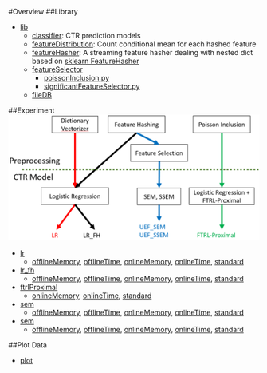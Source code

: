 #Overview
##Library
* [lib](./lib)  
    * [classifier](./lib/classifier): CTR prediction models
    * [featureDistribution](./lib/featureDistribution): Count conditional mean for each hashed feature 
    * [featureHasher](./lib/featureHasher): A streaming feature hasher dealing with nested dict based on [sklearn FeatureHasher](http://scikit-learn.org/stable/modules/generated/sklearn.feature_extraction.FeatureHasher.html)
    * [featureSelector](./lib/featureSelector)
        * [poissonInclusion.py](./lib/featureSelector/poissonInclusion.py)
        * [significantFeatureSelector.py](./lib/featureSelector/significantFeatureSelector.py)
    * [fileDB](./lib/fileDB)

##Experiment
![Alt text](./competitors.png "Optional title")
* [lr](./lr)
    * [offlineMemory](./lr/offlineMemory), [offlineTime](./lr/offlineTime), [onlineMemory](./lr/onlineMemory), [onlineTime](./lr/onlineTime), [standard](./lr/standard)
* [lr_fh](./lr_fh)
    * [offlineMemory](./lr_fh/offlineMemory), [offlineTime](./lr_fh/offlineTime), [onlineMemory](./lr_fh/onlineMemory), [onlineTime](./lr_fh/onlineTime), [standard](./lr_fh/standard)
* [ftrlProximal](./ftrlProximal)
    * [onlineMemory](./ftrlProximal/onlineMemory), [onlineTime](./ftrlProximal/onlineTime), [standard](./ftrlProximal/standard)
* [sem](./sem)
    * [offlineMemory](./sem/offlineMemory), [offlineTime](./sem/offlineTime), [onlineMemory](./sem/onlineMemory), [onlineTime](./sem/onlineTime), [standard](./sem/standard)
* [sem](./ssem)
    * [offlineMemory](./ssem/offlineMemory), [offlineTime](./ssem/offlineTime), [onlineMemory](./ssem/onlineMemory), [onlineTime](./ssem/onlineTime), [standard](./ssem/standard)

##Plot Data
* [plot](./plot)
